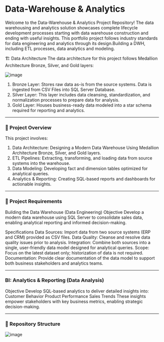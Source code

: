 # Data-Warehouse & Analytics

Welcome to the Data-Warehouse & Analytics Project Repository!
The data warehousing and analytics solution showcases complete lifecycle development processes starting with data warehouse construction and ending with useful insights. This portfolio project follows industry standards for data engineering and analytics through its design.Building a DWH, including ETL processes, data analytics and modeling.

🏗️ Data Architecture
The data architecture for this project follows Medallion Architecture Bronze, Silver, and Gold layers:

![image](https://github.com/user-attachments/assets/defd9c95-1acb-4c18-9fc5-9a2ed39f97d0)

1. Bronze Layer: Stores raw data as-is from the source systems. Data is ingested from CSV Files into SQL Server Database.
2. Silver Layer: This layer includes data cleansing, standardization, and normalization processes to prepare data for analysis.
3. Gold Layer: Houses business-ready data modeled into a star schema required for reporting and analytics.
  --- 
### 📖 Project Overview
This project involves:

1. Data Architecture: Designing a Modern Data Warehouse Using Medallion Architecture Bronze, Silver, and Gold layers.
2. ETL Pipelines: Extracting, transforming, and loading data from source systems into the warehouse.
3. Data Modeling: Developing fact and dimension tables optimized for analytical queries.
4. Analytics & Reporting: Creating SQL-based reports and dashboards for actionable insights.

---
### 🚀 Project Requirements
Building the Data Warehouse (Data Engineering)
Objective
Develop a modern data warehouse using SQL Server to consolidate sales data, enabling analytical reporting and informed decision-making.

Specifications
Data Sources: Import data from two source systems (ERP and CRM) provided as CSV files.
Data Quality: Cleanse and resolve data quality issues prior to analysis.
Integration: Combine both sources into a single, user-friendly data model designed for analytical queries.
Scope: Focus on the latest dataset only; historization of data is not required.
Documentation: Provide clear documentation of the data model to support both business stakeholders and analytics teams.

---
### BI: Analytics & Reporting (Data Analysis)
Objective
Develop SQL-based analytics to deliver detailed insights into:
Customer Behavior
Product Performance
Sales Trends
These insights empower stakeholders with key business metrics, enabling strategic decision-making.

---
### 📂 Repository Structure

![image](https://github.com/user-attachments/assets/8894a7ae-285f-4211-9f60-bc5b1f931a41)

